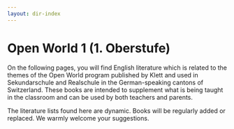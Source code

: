 ```yaml
---
layout: dir-index
---
```


# Open World 1 (1. Oberstufe)
On the following pages, you will find English literature which is related to the themes of the Open World program published by Klett and used in Sekundarschule and Realschule in the  German-speaking cantons of Switzerland.  These books are intended to supplement what is being taught in the classroom and can be used by both teachers and parents. 

The literature lists found here are dynamic.  Books will be regularly added or replaced.  We warmly welcome your suggestions.  





<!--stackedit_data:
eyJoaXN0b3J5IjpbMTEzOTU1MDI5NiwxNzUwNDE4NDA4LDExND
YwNTE2NjUsMTM3MDY1OTM2NywtNDgxNzY3NDE4LC01Mzk2OTA0
MzddfQ==
-->